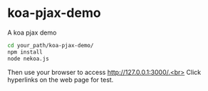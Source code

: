 # koa-pjax-demo
A koa pjax demo

```Bash
cd your_path/koa-pjax-demo/
npm install
node nekoa.js
```
Then use your browser to access http://127.0.0.1:3000/.<br>
Click hyperlinks on the web page for test.